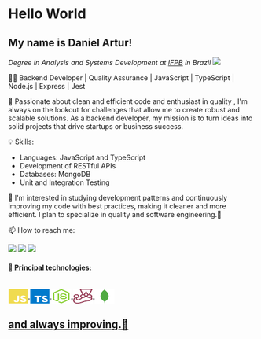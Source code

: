 <h1>Hello World</h1>
<h2>My name is Daniel Artur!</h2>
<p><em>Degree in Analysis and Systems Development  at <a href="https://github.com/ifpb-cz-ads">IFPB</a> in Brazil

  <img src="https://media.giphy.com/media/L1R1tvI9svkIWwpVYr/giphy.gif" width="75">
</em></p>

🧑‍💻 Backend Developer | Quality Assurance | JavaScript | TypeScript | Node.js | Express | Jest

🌟 Passionate about clean and efficient code and enthusiast in quality , I'm always on the lookout for challenges that allow me to create robust and scalable solutions. As a backend developer, my mission is to turn ideas into solid projects that drive startups or business success.

💡 Skills:
   - Languages: JavaScript and TypeScript
   - Development of RESTful APIs
   - Databases: MongoDB
   - Unit and Integration Testing

🚀 I'm interested in studying development patterns and continuously improving my code with best practices, making it cleaner and more efficient. I plan to specialize in quality and software engineering.🔗 

📫 How to reach me:
<div>
  <a href = "mailto:daniel.arturjsb@gmail.com"><img src="https://img.shields.io/badge/-Gmail-%23933?style=for-the-badge&logo=gmail&logoColor=white" target="_blank"></a>
  <a href="https://www.linkedin.com/in/daniel-artur-28a410219/" target="_blank"><img src="https://img.shields.io/badge/-LinkedIn-%230077B5?style=for-the-badge&logo=linkedin&logoColor=white" target="_blank"></a>
  <a width=50 href="https://www.github.com/dxArtur/" target="_blank" follow me><img src="https://img.shields.io/github/followers/dxArtur?label=Follow%20me%20a%20github&style=social" style="width: 185px;">
</div>
<h4>🤖 Principal technologies:</h4>
<div style="display: inline_block"><br>
  <img align="center" alt="DA-Js" height="30" width="40" src="https://raw.githubusercontent.com/devicons/devicon/master/icons/javascript/javascript-plain.svg">
  <img align="center" alt="DA-Ts" height="30" width="40" src="https://raw.githubusercontent.com/devicons/devicon/master/icons/typescript/typescript-plain.svg">
  <img align="center" alt="DA-nodejs" height="30" width="40" src="https://github.com/devicons/devicon/raw/master/icons/nodejs/nodejs-plain.svg">
  <img align="center" alt="DA-jest" height="30" width="40" src="https://raw.githubusercontent.com/devicons/devicon/master/icons/jest/jest-plain.svg">
  <img align="center" alt="DA-Mongo" height="30" width="40" src="https://github.com/devicons/devicon/raw/master/icons/mongodb/mongodb-plain.svg">
</div>


<h2>and always improving.👾</h2>
<!--
<div align="center">
  <img src="https://github-readme-stats.vercel.app/api?username=dxArtur&show_icons=true&theme=dracula&include_all_commits=true&count_private=true"/>
</div>
-->

